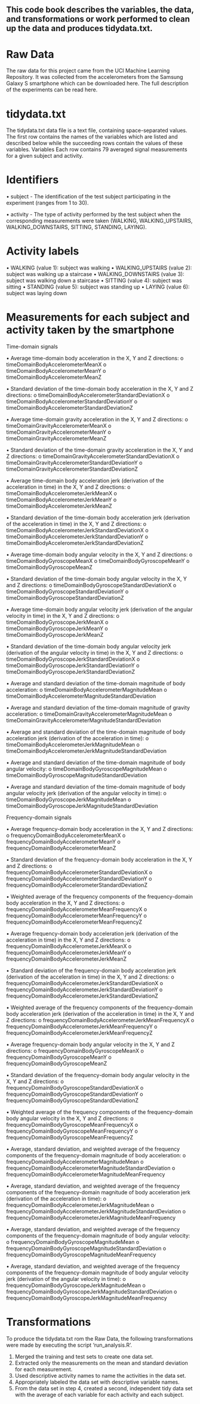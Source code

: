 ## This code book describes the variables, the data, and transformations or work performed to clean up the data and produces tidydata.txt.

# Raw Data 

The raw data for this project came from the UCI Machine Learning Repository. It was collected from the accelerometers from the Samsung Galaxy S smartphone which can be downloaded here. The full description of the experiments can be read here.

# tidydata.txt

The tidydata.txt data file is a text file, containing space-separated values. The first row contains the names of the variables which are listed and described below while the succeeding rows contain the values of these variables.
Variables
Each row contains 79 averaged signal measurements for a given subject and activity.

# Identifiers
•	subject - The identification of the test subject participating in the experiment (ranges from 1 to 30). 

•	activity - The type of activity performed by the test subject when the corresponding measurements were taken (WALKING, WALKING_UPSTAIRS, WALKING_DOWNSTAIRS, SITTING, STANDING, LAYING).

# Activity labels
•	WALKING (value 1): subject was walking
•	WALKING_UPSTAIRS (value 2): subject was walking up a staircase
•	WALKING_DOWNSTAIRS (value 3): subject was walking down a staircase
•	SITTING (value 4): subject was sitting 
•	STANDING (value 5): subject was standing up
•	LAYING (value 6): subject was laying down

# Measurements for each subject and activity taken by the smartphone

Time-domain signals

•	Average time-domain body acceleration in the X, Y and Z directions:
o	timeDomainBodyAccelerometerMeanX
o	timeDomainBodyAccelerometerMeanY
o	timeDomainBodyAccelerometerMeanZ

•	Standard deviation of the time-domain body acceleration in the X, Y and Z directions:
o	timeDomainBodyAccelerometerStandardDeviationX
o	timeDomainBodyAccelerometerStandardDeviationY
o	timeDomainBodyAccelerometerStandardDeviationZ

•	Average time-domain gravity acceleration in the X, Y and Z directions:
o	timeDomainGravityAccelerometerMeanX
o	timeDomainGravityAccelerometerMeanY
o	timeDomainGravityAccelerometerMeanZ

•	Standard deviation of the time-domain gravity acceleration in the X, Y and Z directions:
o	timeDomainGravityAccelerometerStandardDeviationX
o	timeDomainGravityAccelerometerStandardDeviationY
o	timeDomainGravityAccelerometerStandardDeviationZ

•	Average time-domain body acceleration jerk (derivation of the acceleration in time) in the X, Y and Z directions:
o	timeDomainBodyAccelerometerJerkMeanX
o	timeDomainBodyAccelerometerJerkMeanY
o	timeDomainBodyAccelerometerJerkMeanZ

•	Standard deviation of the time-domain body acceleration jerk (derivation of the acceleration in time) in the X, Y and Z directions:
o	timeDomainBodyAccelerometerJerkStandardDeviationX
o	timeDomainBodyAccelerometerJerkStandardDeviationY
o	timeDomainBodyAccelerometerJerkStandardDeviationZ

•	Average time-domain body angular velocity in the X, Y and Z directions:
o	timeDomainBodyGyroscopeMeanX
o	timeDomainBodyGyroscopeMeanY
o	timeDomainBodyGyroscopeMeanZ

•	Standard deviation of the time-domain body angular velocity in the X, Y and Z directions:
o	timeDomainBodyGyroscopeStandardDeviationX
o	timeDomainBodyGyroscopeStandardDeviationY
o	timeDomainBodyGyroscopeStandardDeviationZ

•	Average time-domain body angular velocity jerk (derivation of the angular velocity in time) in the X, Y and Z directions:
o	timeDomainBodyGyroscopeJerkMeanX
o	timeDomainBodyGyroscopeJerkMeanY
o	timeDomainBodyGyroscopeJerkMeanZ

•	Standard deviation of the time-domain body angular velocity jerk (derivation of the angular velocity in time) in the X, Y and Z directions:
o	timeDomainBodyGyroscopeJerkStandardDeviationX
o	timeDomainBodyGyroscopeJerkStandardDeviationY
o	timeDomainBodyGyroscopeJerkStandardDeviationZ

•	Average and standard deviation of the time-domain magnitude of body acceleration:
o	timeDomainBodyAccelerometerMagnitudeMean
o	timeDomainBodyAccelerometerMagnitudeStandardDeviation

•	Average and standard deviation of the time-domain magnitude of gravity acceleration:
o	timeDomainGravityAccelerometerMagnitudeMean
o	timeDomainGravityAccelerometerMagnitudeStandardDeviation

•	Average and standard deviation of the time-domain magnitude of body acceleration jerk (derivation of the acceleration in time):
o	timeDomainBodyAccelerometerJerkMagnitudeMean
o	timeDomainBodyAccelerometerJerkMagnitudeStandardDeviation

•	Average and standard deviation of the time-domain magnitude of body angular velocity:
o	timeDomainBodyGyroscopeMagnitudeMean
o	timeDomainBodyGyroscopeMagnitudeStandardDeviation

•	Average and standard deviation of the time-domain magnitude of body angular velocity jerk (derivation of the angular velocity in time):
o	timeDomainBodyGyroscopeJerkMagnitudeMean
o	timeDomainBodyGyroscopeJerkMagnitudeStandardDeviation

Frequency-domain signals

•	Average frequency-domain body acceleration in the X, Y and Z directions:
o	frequencyDomainBodyAccelerometerMeanX
o	frequencyDomainBodyAccelerometerMeanY
o	frequencyDomainBodyAccelerometerMeanZ

•	Standard deviation of the frequency-domain body acceleration in the X, Y and Z directions:
o	frequencyDomainBodyAccelerometerStandardDeviationX
o	frequencyDomainBodyAccelerometerStandardDeviationY
o	frequencyDomainBodyAccelerometerStandardDeviationZ

•	Weighted average of the frequency components of the frequency-domain body acceleration in the X, Y and Z directions:
o	frequencyDomainBodyAccelerometerMeanFrequencyX
o	frequencyDomainBodyAccelerometerMeanFrequencyY
o	frequencyDomainBodyAccelerometerMeanFrequencyZ

•	Average frequency-domain body acceleration jerk (derivation of the acceleration in time) in the X, Y and Z directions:
o	frequencyDomainBodyAccelerometerJerkMeanX
o	frequencyDomainBodyAccelerometerJerkMeanY
o	frequencyDomainBodyAccelerometerJerkMeanZ

•	Standard deviation of the frequency-domain body acceleration jerk (derivation of the acceleration in time) in the X, Y and Z directions:
o	frequencyDomainBodyAccelerometerJerkStandardDeviationX
o	frequencyDomainBodyAccelerometerJerkStandardDeviationY
o	frequencyDomainBodyAccelerometerJerkStandardDeviationZ

•	Weighted average of the frequency components of the frequency-domain body acceleration jerk (derivation of the acceleration in time) in the X, Y and Z directions:
o	frequencyDomainBodyAccelerometerJerkMeanFrequencyX
o	frequencyDomainBodyAccelerometerJerkMeanFrequencyY
o	frequencyDomainBodyAccelerometerJerkMeanFrequencyZ

•	Average frequency-domain body angular velocity in the X, Y and Z directions:
o	frequencyDomainBodyGyroscopeMeanX
o	frequencyDomainBodyGyroscopeMeanY
o	frequencyDomainBodyGyroscopeMeanZ

•	Standard deviation of the frequency-domain body angular velocity in the X, Y and Z directions:
o	frequencyDomainBodyGyroscopeStandardDeviationX
o	frequencyDomainBodyGyroscopeStandardDeviationY
o	frequencyDomainBodyGyroscopeStandardDeviationZ

•	Weighted average of the frequency components of the frequency-domain body angular velocity in the X, Y and Z directions:
o	frequencyDomainBodyGyroscopeMeanFrequencyX
o	frequencyDomainBodyGyroscopeMeanFrequencyY
o	frequencyDomainBodyGyroscopeMeanFrequencyZ

•	Average, standard deviation, and weighted average of the frequency components of the frequency-domain magnitude of body acceleration:
o	frequencyDomainBodyAccelerometerMagnitudeMean
o	frequencyDomainBodyAccelerometerMagnitudeStandardDeviation
o	frequencyDomainBodyAccelerometerMagnitudeMeanFrequency

•	Average, standard deviation, and weighted average of the frequency components of the frequency-domain magnitude of body acceleration jerk (derivation of the acceleration in time):
o	frequencyDomainBodyAccelerometerJerkMagnitudeMean
o	frequencyDomainBodyAccelerometerJerkMagnitudeStandardDeviation
o	frequencyDomainBodyAccelerometerJerkMagnitudeMeanFrequency

•	Average, standard deviation, and weighted average of the frequency components of the frequency-domain magnitude of body angular velocity:
o	frequencyDomainBodyGyroscopeMagnitudeMean
o	frequencyDomainBodyGyroscopeMagnitudeStandardDeviation
o	frequencyDomainBodyGyroscopeMagnitudeMeanFrequency

•	Average, standard deviation, and weighted average of the frequency components of the frequency-domain magnitude of body angular velocity jerk (derivation of the angular velocity in time):
o	frequencyDomainBodyGyroscopeJerkMagnitudeMean
o	frequencyDomainBodyGyroscopeJerkMagnitudeStandardDeviation
o	frequencyDomainBodyGyroscopeJerkMagnitudeMeanFrequency

# Transformations

To produce the tidydata.txt rom the Raw Data, the following transformations were made by executing the script ‘run_analysis.R’.
1.	Merged the training and test sets to create one data set.
2.	Extracted only the measurements on the mean and standard deviation for each measurement.
3.	Used descriptive activity names to name the activities in the data set.
4.	Appropriately labeled the data set with descriptive variable names.
5.	From the data set in step 4, created a second, independent tidy data set with the average of each variable for each activity and each subject.
